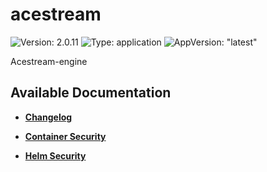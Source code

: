# acestream

![Version: 2.0.11](https://img.shields.io/badge/Version-2.0.11-informational?style=flat-square) ![Type: application](https://img.shields.io/badge/Type-application-informational?style=flat-square) ![AppVersion: "latest"](https://img.shields.io/badge/AppVersion-"latest"-informational?style=flat-square)

Acestream-engine

## Available Documentation

- [**Changelog**](CHANGELOG)

- [**Container Security**](container-security)

- [**Helm Security**](helm-security)

